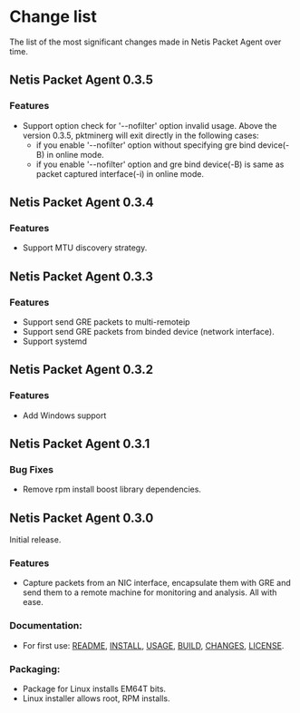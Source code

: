 # Change list

The list of the most significant changes made in Netis Packet Agent over time.

## Netis Packet Agent 0.3.5

### Features
* Support option check for '--nofilter' option invalid usage. Above the version 0.3.5, pktminerg will exit directly in the following cases:
    - if you enable '--nofilter' option without specifying gre bind device(-B) in online mode.
    - if you enable '--nofilter' option and gre bind device(-B) is same as packet captured interface(-i) in online mode. 

## Netis Packet Agent 0.3.4

### Features
* Support MTU discovery strategy.

## Netis Packet Agent 0.3.3

### Features
* Support send GRE packets to multi-remoteip
* Support send GRE packets from binded device (network interface).
* Support systemd

## Netis Packet Agent 0.3.2

### Features
* Add Windows support

## Netis Packet Agent 0.3.1

### Bug Fixes
* Remove rpm install boost library dependencies.


## Netis Packet Agent 0.3.0

Initial release.

### Features
* Capture packets from an NIC interface, encapsulate them with GRE and send them to a remote machine for monitoring and analysis. All with ease.

### Documentation:

* For first use: [README](README.md), [INSTALL](INSTALL.md), [USAGE](USAGE.md), [BUILD](BUILD.md), [CHANGES](CHANGES.md), [LICENSE](LICENSE.md).

### Packaging:

* Package for Linux installs EM64T bits.
* Linux installer allows root, RPM installs.
